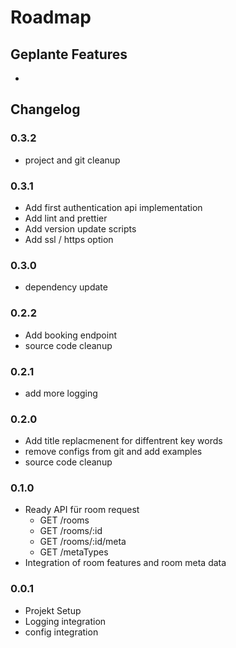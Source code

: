 # Roadmap
## Geplante Features
* 

## Changelog
### 0.3.2
* project and git cleanup

### 0.3.1
* Add first authentication api implementation
* Add lint and prettier
* Add version update scripts
* Add ssl / https option

### 0.3.0
* dependency update
 
### 0.2.2
* Add booking endpoint
* source code cleanup

### 0.2.1
* add more logging

### 0.2.0
* Add title replacmenent for diffentrent key words
* remove configs from git and add examples
* source code cleanup 

### 0.1.0
* Ready API für room request
  * GET /rooms
  * GET /rooms/:id
  * GET /rooms/:id/meta
  * GET /metaTypes  
* Integration of room features and room meta data

### 0.0.1
* Projekt Setup
* Logging integration
* config integration